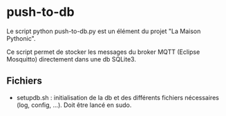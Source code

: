 # push-to-db

Le script python push-to-db.py est un élément du projet "La Maison Pythonic".

Ce script permet de stocker les messages du broker MQTT (Eclipse Mosquitto) directement dans une db SQLite3.

## Fichiers 
 * setupdb.sh : initialisation de la db et des différents fichiers nécessaires (log, config, ...). Doit être lancé en sudo.

